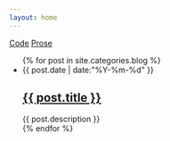 ```yaml
---
layout: home
---
```


<div class="index-content blog">
    <div class="section">
        <div class="cate-bar">
          <a href="{{ site.myblog.github }}"><i class="icon-github icon-large"></i><span> Code</span></a>
          <a class="hide-phone" href="http://prose.io/#{{ site.myblog.gpname }}/{{ site.myblog.gpname }}.github.io" target="_blank"><i class="icon-edit-sign icon-large"></i><span> Prose</span></a>
        </div>
        <ul class="artical-list">
        {% for post in site.categories.blog %}
            <li><div class="title-date">{{ post.date | date:"%Y-%m-%d" }}</div>
                <h2><a href="{{ post.url }}">{{ post.title }}</a></h2>
                <div class="title-desc">{{ post.description }}</div>
            </li>
        {% endfor %}
        </ul>
    </div>
    <script>
      $(function() {
        function geturl() {
          var all = [ {{ site.myblog.coverimgs }} ];
          return all[Math.floor((Math.random()*all.length))];
        }
        $('div.aside').css('background-image', geturl());
        $('div#avatar').transition({ scale: 2.5 }).transition({ opacity: 1, scale: 1 }, 800, 'ease');
      });
    </script>
    <div class="aside">
      <div id="avatar" class="avatar circle" style="width: 150px; height: 150px; position: absolute; right: -75px; top: 75px; opacity: 0;">
        <div class="center circle" style="margin-top: 4px; height: 142px; width: 142px; background-image: url('https://secure.gravatar.com/avatar/{{ site.myblog.gavatar }}?s=142')"></div>
      </div>
    </div>
</div>
